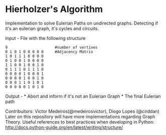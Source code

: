 # Hierholzer's Algorithm
Implementation to solve Eulerian Paths on undirected graphs. Detecting if it's an eulerian graph, it's cycles and circuits.

Input - File with the following structure
   
    9                     #number of vertixes
    0 1 0 1 0 0 0 0 0     #Adjacency Matrix
    1 0 1 1 1 0 0 0 0 
    0 1 0 0 1 0 0 0 0 
    1 1 0 0 1 0 0 1 0 
    0 1 1 1 0 1 1 1 0 
    0 0 0 0 1 0 0 0 1 
    0 0 0 0 1 0 0 1 0 
    0 0 0 1 1 0 1 0 1 
    0 0 0 0 0 1 0 1 0

Output - * Abort and inform if it's not an Eulerian Graph
         * The final Eulerian path
         
Contribuitors: Victor Medeiros(@medeirosvictor), Diogo Lopes (@cirddan)
Later on this repository will have more implementations regarding Graph Theory.
Useful references to best practices when developing in Python:
http://docs.python-guide.org/en/latest/writing/structure/
